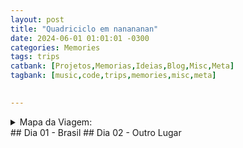 ```yaml
---
layout: post
title: "Quadriciclo em nanananan"
date: 2024-06-01 01:01:01 -0300
categories: Memories
tags: trips
catbank: [Projetos,Memorias,Ideias,Blog,Misc,Meta]
tagbank: [music,code,trips,memories,misc,meta]

 
---
```

<details>
  <summary>Mapa da Viagem:</summary>
  <pre>
[Imagem Aqui]
</pre>
</details>
## Dia 01 - Brasil
## Dia 02 - Outro Lugar